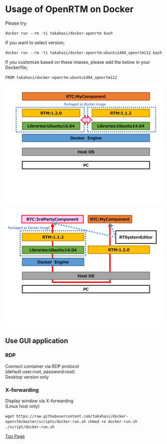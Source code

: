 Usage of OpenRTM on Docker
==========================
Please try;

`docker run --rm -ti takahasi/docker-openrtm bash`

If you want to select version;

`docker run --rm -ti takahasi/docker-openrtm:ubuntu1404_openrtm112 bash`

If you customize based on these imases,
please add the below in your Dockerfile;

`FROM takahasi/docker-openrtm:ubuntu1404_openrtm112`

![OpenRTM on Docker as a Development Environment](img/sample1.png)

![OpenRTM on Docker as a Verification Environment](img/sample2.png)

Use GUI application
-------------------

### RDP
Connect container via RDP protocol  
(default user:root, password:root)  
Desktop version only

### X-forwarding
Display window via X-forwarding  
(Linux host only)  

`wget https://raw.githubusercontent.com/takahasi/docker-openrtm/master/scripts/docker-run.sh
chmod +x docker-run.sh
./script/docker-run.sh`


[Top Page](index)
